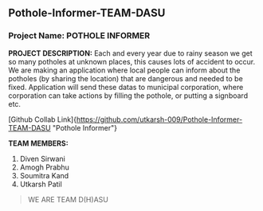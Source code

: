 ## Pothole-Informer-TEAM-DASU

### Project Name: POTHOLE INFORMER

**PROJECT DESCRIPTION:**
Each and every year due to rainy season we get so many potholes at unknown places, this causes lots of accident to occur.
We are making an application where local people can inform about the potholes (by sharing the location) that are dangerous and needed to be fixed.
Application will send these datas to municipal corporation, where corporation can take actions by filling the pothole, or putting a signboard etc.

[Github Collab Link]{https://github.com/utkarsh-009/Pothole-Informer-TEAM-DASU "Pothole Informer"}

**TEAM MEMBERS:**
1. Diven Sirwani
2. Amogh Prabhu
3. Soumitra Kand
4. Utkarsh Patil

>WE ARE TEAM D(H)ASU 
